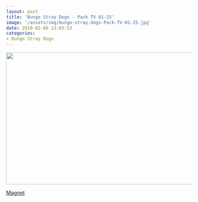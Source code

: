 ```yaml
---
layout: post
title: 'Bungo Stray Dogs - Pack TV 01-25'
image: '/assets/img/bungo-stray-dogs-Pack-TV-01-25.jpg'
date: 2018-02-06 13:03:53
categories:
- Bungo Stray Dogs
---
```


<img src='{{ page.image }}' alt='' width='640' height='360'>

<a href='magnet:?xt=urn:btih:ad836b4baaafec833139426b14550017ebaee4a1&dn=%5BOmnivium-Owari%5D%20Bungo%20Stray%20Dogs&tr=http%3A%2F%2Fnyaa.tracker.wf%3A7777%2Fannounce&tr=udp%3A%2F%2Fopen.stealth.si%3A80%2Fannounce&tr=udp%3A%2F%2Ftracker.opentrackr.org%3A1337%2Fannounce&tr=udp%3A%2F%2Ftracker.coppersurfer.tk%3A6969%2Fannounce&tr=udp%3A%2F%2Fexodus.desync.com%3A6969%2Fannounce'>Magnet</a>
